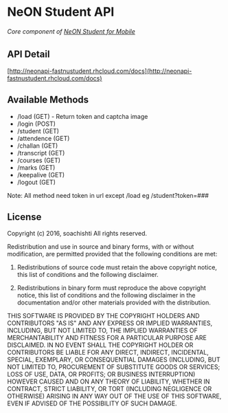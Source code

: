 ﻿# NeON Student API
###### Core component of [NeON Student for Mobile](https://play.google.com/store/apps/details?id=com.neonstudentmobile)

## API Detail
[http://neonapi-fastnustudent.rhcloud.com/docs](http://neonapi-fastnustudent.rhcloud.com/docs)

## Available Methods
* /load         (GET) - Return token and captcha image
* /login        (POST)
* /student      (GET)
* /attendence   (GET)
* /challan      (GET)
* /transcript   (GET)
* /courses      (GET)
* /marks        (GET)
* /keepalive    (GET)
* /logout       (GET)

Note: All method need token in url except /load eg /student?token=###

## License
Copyright (c) 2016, soachishti
All rights reserved.

Redistribution and use in source and binary forms, with or without modification, are permitted provided that the following conditions are met:

1. Redistributions of source code must retain the above copyright notice, this list of conditions and the following disclaimer.

2. Redistributions in binary form must reproduce the above copyright notice, this list of conditions and the following disclaimer in the documentation and/or other materials provided with the distribution.

THIS SOFTWARE IS PROVIDED BY THE COPYRIGHT HOLDERS AND CONTRIBUTORS "AS IS" AND ANY EXPRESS OR IMPLIED WARRANTIES, INCLUDING, BUT NOT LIMITED TO, THE IMPLIED WARRANTIES OF MERCHANTABILITY AND FITNESS FOR A PARTICULAR PURPOSE ARE DISCLAIMED. IN NO EVENT SHALL THE COPYRIGHT HOLDER OR CONTRIBUTORS BE LIABLE FOR ANY DIRECT, INDIRECT, INCIDENTAL, SPECIAL, EXEMPLARY, OR CONSEQUENTIAL DAMAGES (INCLUDING, BUT NOT LIMITED TO, PROCUREMENT OF SUBSTITUTE GOODS OR SERVICES; LOSS OF USE, DATA, OR PROFITS; OR BUSINESS INTERRUPTION) HOWEVER CAUSED AND ON ANY THEORY OF LIABILITY, WHETHER IN CONTRACT, STRICT LIABILITY, OR TORT (INCLUDING NEGLIGENCE OR OTHERWISE) ARISING IN ANY WAY OUT OF THE USE OF THIS SOFTWARE, EVEN IF ADVISED OF THE POSSIBILITY OF SUCH DAMAGE.